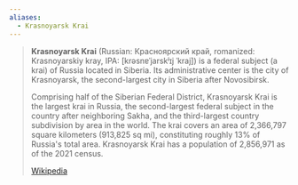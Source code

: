 ```yaml
---
aliases:
  - Krasnoyarsk Krai
---
```


> **Krasnoyarsk Krai** (Russian: Красноярский край, romanized: Krasnoyarskiy kray, 
> IPA: [krəsnɐˈjarskʲɪj ˈkraj]) is a federal subject (a krai) of Russia located in Siberia. 
> Its administrative center is the city of Krasnoyarsk, the second-largest city in Siberia after Novosibirsk. 
> 
> Comprising half of the Siberian Federal District, Krasnoyarsk Krai is the largest krai in Russia, 
> the second-largest federal subject in the country after neighboring Sakha, 
> and the third-largest country subdivision by area in the world. 
> The krai covers an area of 2,366,797 square kilometers (913,825 sq mi), 
> constituting roughly 13% of Russia's total area. 
> Krasnoyarsk Krai has a population of 2,856,971 as of the 2021 census.
>
> [Wikipedia](https://en.wikipedia.org/wiki/Krasnoyarsk%20Krai) 



